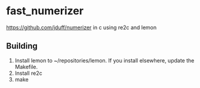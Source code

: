 # fast_numerizer

https://github.com/jduff/numerizer in c using re2c and lemon

## Building

1. Install lemon to ~/repositories/lemon. If you install elsewhere, update the Makefile.
2. Install re2c
3. make
